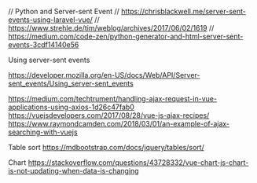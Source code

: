 

// Python and Server-sent Event
// https://chrisblackwell.me/server-sent-events-using-laravel-vue/
// https://www.strehle.de/tim/weblog/archives/2017/06/02/1619
// https://medium.com/code-zen/python-generator-and-html-server-sent-events-3cdf14140e56

Using server-sent events


https://developer.mozilla.org/en-US/docs/Web/API/Server-sent_events/Using_server-sent_events

https://medium.com/techtrument/handling-ajax-request-in-vue-applications-using-axios-1d26c47fab0
https://vuejsdevelopers.com/2017/08/28/vue-js-ajax-recipes/
https://www.raymondcamden.com/2018/03/01/an-example-of-ajax-searching-with-vuejs

Table sort
https://mdbootstrap.com/docs/jquery/tables/sort/

Chart
https://stackoverflow.com/questions/43728332/vue-chart-js-chart-is-not-updating-when-data-is-changing
